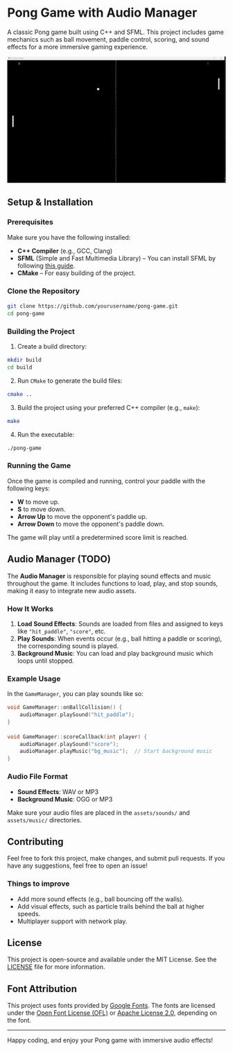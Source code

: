 
# Pong Game with Audio Manager

A classic Pong game built using C++ and SFML. This project includes game mechanics such as ball movement, paddle control, scoring, and sound effects for a more immersive gaming experience.

![Game Preview](resources/screenshot.png)

## Setup & Installation

### Prerequisites

Make sure you have the following installed:

- **C++ Compiler** (e.g., GCC, Clang)
- **SFML** (Simple and Fast Multimedia Library) – You can install SFML by following [this guide](https://www.sfml-dev.org/download.php).
- **CMake** – For easy building of the project.

### Clone the Repository

```bash
git clone https://github.com/yourusername/pong-game.git
cd pong-game
```

### Building the Project

1. Create a build directory:

```bash
mkdir build
cd build
```

2. Run `CMake` to generate the build files:

```bash
cmake ..
```

3. Build the project using your preferred C++ compiler (e.g., `make`):

```bash
make
```

4. Run the executable:

```bash
./pong-game
```

### Running the Game

Once the game is compiled and running, control your paddle with the following keys:

- **W** to move up.
- **S** to move down.
- **Arrow Up** to move the opponent's paddle up.
- **Arrow Down** to move the opponent's paddle down.

The game will play until a predetermined score limit is reached.

## Audio Manager (TODO)

The **Audio Manager** is responsible for playing sound effects and music throughout the game. It includes functions to load, play, and stop sounds, making it easy to integrate new audio assets.

### How It Works

1. **Load Sound Effects**: Sounds are loaded from files and assigned to keys like `"hit_paddle"`, `"score"`, etc.
2. **Play Sounds**: When events occur (e.g., ball hitting a paddle or scoring), the corresponding sound is played.
3. **Background Music**: You can load and play background music which loops until stopped.

### Example Usage

In the `GameManager`, you can play sounds like so:

```cpp
void GameManager::onBallCollision() {
    audioManager.playSound("hit_paddle");
}

void GameManager::scoreCallback(int player) {
    audioManager.playSound("score");
    audioManager.playMusic("bg_music");  // Start background music
}
```

### Audio File Format

- **Sound Effects**: WAV or MP3
- **Background Music**: OGG or MP3

Make sure your audio files are placed in the `assets/sounds/` and `assets/music/` directories.

## Contributing

Feel free to fork this project, make changes, and submit pull requests. If you have any suggestions, feel free to open an issue!

### Things to improve

- Add more sound effects (e.g., ball bouncing off the walls).
- Add visual effects, such as particle trails behind the ball at higher speeds.
- Multiplayer support with network play.

## License

This project is open-source and available under the MIT License. See the [LICENSE](LICENSE) file for more information.
## Font Attribution
This project uses fonts provided by [Google Fonts](https://fonts.google.com/). The fonts are licensed under the [Open Font License (OFL)](https://opensource.org/licenses/OFL) or [Apache License 2.0](https://opensource.org/licenses/Apache-2.0), depending on the font.

---

Happy coding, and enjoy your Pong game with immersive audio effects!
